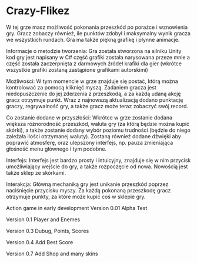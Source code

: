 # Crazy-Flikez
W tej grze masz możliwość pokonania przeszkód po porażce i wznowienia gry. Gracz zobaczy również, ile punktów zdobył i maksymalny wynik gracza we wszystkich rundach. Gra ma także piękną grafikę i płynne animacje.

Informacje o metodzie tworzenia:
 Gra została stworzona na silniku Unity kod gry jest napisany w C# część grafiki została narysowana przeze mnie a część została zaczerpnięta z darmowych źródeł krafiki dla gier (wkrótce wszystkie grafiki zostaną zastąpione grafikami autorskimi)

Możliwości: 
W tym momencie w grze znajduje się postać, którą można kontrolować za pomocą kliknięć myszą. Zadaniem gracza jest niedopuszczenie do jej zderzenia z przeszkodą, a za każdą udaną akcję gracz otrzymuje punkt. Wraz z najnowszą aktualizacją dodano punktację graczy, regrywalność gry, a także gracz może teraz zobaczyć swój record.

Co zostanie dodane w przyszłości:
Wkrótce w grze zostanie dodana większa różnorodność przeszkód, waluta gry (za którą będzie można kupić skórki), a także zostanie dodany wybór poziomu trudności (będzie do niego zależała ilości otrzymanej waluty). Zostaną również dodane dźwięki aby poprawić atmosferę, oraz ulepszony interfejs, np. pauza zmieniająca głośność menu głównego i tym podobne.

Interfejs: 
Interfejs jest bardzo prosty i intuicyjny, znajduje się w nim przycisk umożliwiający wejście do gry, a także rozpoczęcie od nowa. Nowością jest także sklep ze skórkami.

Interakcja:
Główną mechaniką gry jest unikanie przeszkód poprzez naciśnięcie przycisku myszy. Za każdą pokonaną przeszkodę gracz otrzymuje punkty, za które może kupić coś w sklepie gry.


Action game in early development
Version 0.01 Alpha Test

Version 0.1 Player and Enemes

Version 0.3 Dubug, Points, Scores

Version 0.4 Add Best Score

Version 0.7 Add Shop and many skins
